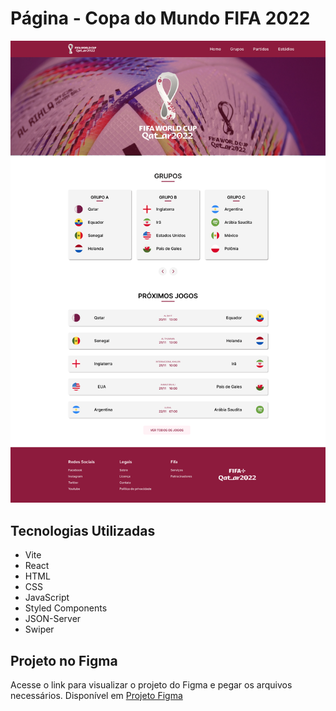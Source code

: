 # Página - Copa do Mundo FIFA 2022

![Protótipo do Projeto no Figma](screenshots/Home.png)

## Tecnologias Utilizadas

- Vite
- React
- HTML
- CSS
- JavaScript
- Styled Components
- JSON-Server
- Swiper

## Projeto no Figma

Acesse o link para visualizar o projeto do Figma e pegar os arquivos necessários. Disponível em [Projeto Figma](https://www.figma.com/file/ulN6ltQH90FttINUYoFoK3/Copa-do-Mundo---T4?node-id=0%3A1&t=wo4TMu5hPcZFwv8b-1)